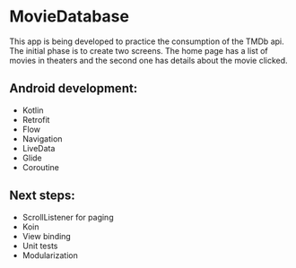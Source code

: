 # MovieDatabase

This app is being developed to practice the consumption of the TMDb api.
The initial phase is to create two screens. The home page has a list of movies in theaters and the second one has details about the movie clicked.
## Android development:
-	Kotlin
-	Retrofit
-	Flow
-	Navigation
-	LiveData
-	Glide
-	Coroutine
## Next steps:
-	ScrollListener for paging
-	Koin
-	View binding
-	Unit tests
-	Modularization
